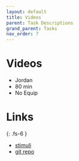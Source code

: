 ```yaml
---
layout: default
title: Videos
parent: Task Descriptions
grand_parent: Tasks
nav_order: 7
---
```


# Videos
  * Jordan
  * 80 min
  * No Equip

# Links
{: .fs-6 }
  * [stimuli]()
  * [git repo]()

